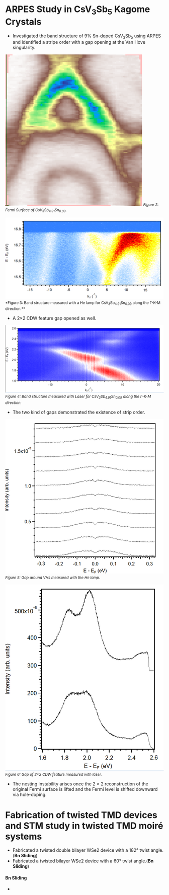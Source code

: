 # ARPES Study in CsV<sub>3</sub>Sb<sub>5</sub> Kagome Crystals
- Investigated the band structure of 9% Sn-doped CsV<sub>3</sub>Sb<sub>5</sub> using ARPES and identified a stripe order with a gap opening at the Van Hove singularity.

![figure 2: Fermi Surface of CsV<sub>3</sub>Sb<sub>4.91</sub>Sn<sub>0.09</sub>](static/assets/img/FermiSurface.png)
<small>*Figure 2: Fermi Surface of CsV<sub>3</sub>Sb<sub>4.91</sub>Sn<sub>0.09</sub>.*</small>

![figure 3: Band structure measured with a He lamp for CsV<sub>3</sub>Sb<sub>4.91</sub>Sn<sub>0.09</sub> along the Γ-K-M direction](static/assets/img/1.PNG)
<small>*Figure 3: Band structure measured with a He lamp for CsV<sub>3</sub>Sb<sub>4.91</sub>Sn<sub>0.09</sub> along the Γ-K-M direction.**</small>

- A 2×2 CDW feature gap opened as well.

![figure 4: Band structure measured with Laser for CsV<sub>3</sub>Sb<sub>4.91</sub>Sn<sub>0.09</sub> along the Γ-K-M direction](static/assets/img/2.PNG)
<small>*Figure 4: Band structure measured with Laser for CsV<sub>3</sub>Sb<sub>4.91</sub>Sn<sub>0.09</sub> along the Γ-K-M direction.*</small>

- The two kind of gaps demonstrated the existence of strip order.

![figure 5: Gap around VHs measured with the He lamp](static/assets/img/3.PNG)
<small>*Figure 5: Gap around VHs measured with the He lamp.*</small>

![figure 6: Gap of 2×2 CDW feature](static/assets/img/4.PNG)
<small>*Figure 6: Gap of 2×2 CDW feature measured with laser.*</small>

- The nesting instability arises once the 2 × 2 reconstruction of the original Fermi surface is lifted and the Fermi level is shifted downward via hole-doping.



# Fabrication of twisted TMD devices and STM study in twisted TMD moiré systems
- Fabricated a twisted double bilayer WSe2 device with a 182° twist angle.(<strong>Bn Sliding</strong>)
- Fabricated a twisted bilayer WSe2 device with a 60° twist angle.(<strong>Bn Sliding</strong>)

#### Bn Sliding
- 